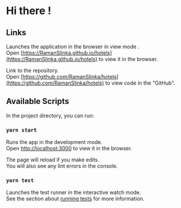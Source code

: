 # Hi there !

## Links
Launches the application in the browser in view mode .\
Open [https://RamanSlinka.github.io/hotels](https://RamanSlinka.github.io/hotels) to view it in the browser.

Link to the repository.\
Open [https://github.com/RamanSlinka/hotels](https://github.com/RamanSlinka/hotels) to view code in the "GitHub".




## Available Scripts

In the project directory, you can run:

### `yarn start`

Runs the app in the development mode.\
Open [http://localhost:3000](http://localhost:3000) to view it in the browser.

The page will reload if you make edits.\
You will also see any lint errors in the console.

### `yarn test`

Launches the test runner in the interactive watch mode.\
See the section about [running tests](https://facebook.github.io/create-react-app/docs/running-tests) for more information.
